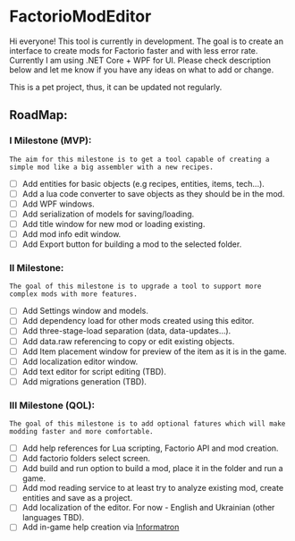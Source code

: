 # FactorioModEditor
Hi everyone!
This tool is currently in development. The goal is to create an interface to create mods for Factorio faster and with less error rate.
Currently I am using .NET Core + WPF for UI. Please check description below and let me know if you have any ideas on what to add or change.

This is a pet project, thus, it can be updated not regularly.

## RoadMap:

### I Milestone (MVP):

	The aim for this milestone is to get a tool capable of creating a simple mod like a big assembler with a new recipes.

- [ ] Add entities for basic objects (e.g recipes, entities, items, tech...).
- [ ] Add a lua code converter to save objects as they should be in the mod.
- [ ] Add WPF windows.
- [ ] Add serialization of models for saving/loading.
- [ ] Add title window for new mod or loading existing.
- [ ] Add mod info edit window.
- [ ] Add Export button for building a mod to the selected folder.

### II Milestone:

	The goal of this milestone is to upgrade a tool to support more complex mods with more features.

- [ ] Add Settings window and models.
- [ ] Add dependency load for other mods created using this editor.
- [ ] Add three-stage-load separation (data, data-updates...).
- [ ] Add data.raw referencing to copy or edit existing objects.
- [ ] Add Item placement window for preview of the item as it is in the game.
- [ ] Add localization editor window.
- [ ] Add text editor for script editing (TBD).
- [ ] Add migrations generation (TBD).

### III Milestone (QOL):
	
	The goal of this milestone is to add optional fatures which will make modding faster and more comfortable.

- [ ] Add help references for Lua scripting, Factorio API and mod creation.
- [ ] Add factorio folders select screen.
- [ ] Add build and run option to build a mod, place it in the folder and run a game.
- [ ] Add mod reading service to at least try to analyze existing mod, create entities and save as a project.
- [ ] Add localization of the editor. For now - English and Ukrainian (other languages TBD).
- [ ] Add in-game help creation via [Informatron](https://mods.factorio.com/mod/informatron)
